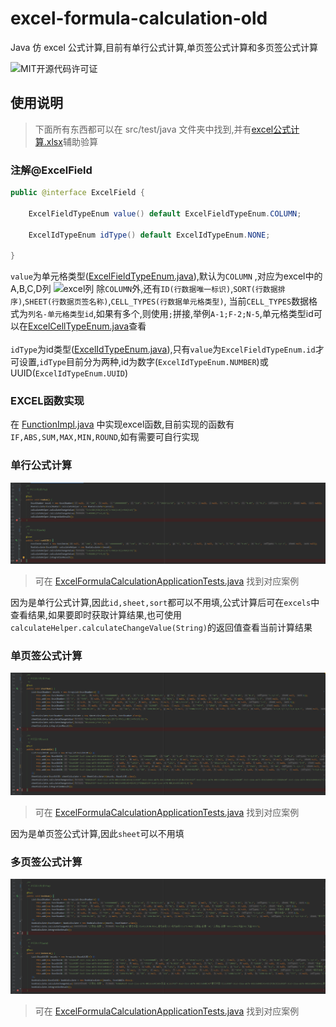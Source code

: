 # excel-formula-calculation-old
Java 仿 excel 公式计算,目前有单行公式计算,单页签公式计算和多页签公式计算

![MIT开源代码许可证](https://img.shields.io/badge/license-MIT-green)

## 使用说明
>下面所有东西都可以在 src/test/java 文件夹中找到,并有[excel公式计算.xlsx](src/test/java/com/wsbxd/excel/formula/calculation/excel公式计算.xlsx)辅助验算
### 注解@ExcelField
```java
public @interface ExcelField {

    ExcelFieldTypeEnum value() default ExcelFieldTypeEnum.COLUMN;

    ExcelIdTypeEnum idType() default ExcelIdTypeEnum.NONE;

}
```
`value`为单元格类型([ExcelFieldTypeEnum.java](src/main/java/com/wsbxd/excel/formula/calculation/annotation/ExcelFieldTypeEnum.java)),默认为`COLUMN` ,对应为excel中的A,B,C,D列
![excel列](https://raw.githubusercontent.com/38680050/image/master/excel列.png)
除`COLUMN`外,还有`ID(行数据唯一标识)`,`SORT(行数据排序)`,`SHEET(行数据页签名称)`,`CELL_TYPES(行数据单元格类型)`,
当前`CELL_TYPES`数据格式为`列名-单元格类型id`,如果有多个,则使用`;`拼接,举例`A-1;F-2;N-5`,单元格类型id可以在[ExcelCellTypeEnum.java](src/main/java/com/wsbxd/excel/formula/calculation/constant/ExcelCellTypeEnum.java)查看<br/>
<br/>
`idType`为id类型([ExcelIdTypeEnum.java](src/main/java/com/wsbxd/excel/formula/calculation/annotation/ExcelIdTypeEnum.java)),只有`value`为`ExcelFieldTypeEnum.id`才可设置,`idType`目前分为两种,id为数字(`ExcelIdTypeEnum.NUMBER`)或UUID(`ExcelIdTypeEnum.UUID`)
### EXCEL函数实现
在 [FunctionImpl.java](src/main/java/com/wsbxd/excel/formula/calculation/function/FunctionImpl.java) 中实现excel函数,目前实现的函数有`IF,ABS,SUM,MAX,MIN,ROUND`,如有需要可自行实现
### 单行公式计算
![单行公式计算](https://raw.githubusercontent.com/38680050/image/master/单行公式计算.png)
>可在 [ExcelFormulaCalculationApplicationTests.java](src/test/java/com/wsbxd/excel/formula/calculation/ExcelFormulaCalculationApplicationTests.java) 找到对应案例

因为是单行公式计算,因此`id,sheet,sort`都可以不用填,公式计算后可在`excels`中查看结果,如果要即时获取计算结果,也可使用`calculateHelper.calculateChangeValue(String)`的返回值查看当前计算结果
### 单页签公式计算
![单页签公式计算](https://raw.githubusercontent.com/38680050/image/master/单页签公式计算.png)
>可在 [ExcelFormulaCalculationApplicationTests.java](src/test/java/com/wsbxd/excel/formula/calculation/ExcelFormulaCalculationApplicationTests.java) 找到对应案例

因为是单页签公式计算,因此`sheet`可以不用填
### 多页签公式计算
![多页签公式计算](https://raw.githubusercontent.com/38680050/image/master/多页签公式计算.png)
>可在 [ExcelFormulaCalculationApplicationTests.java](src/test/java/com/wsbxd/excel/formula/calculation/ExcelFormulaCalculationApplicationTests.java) 找到对应案例